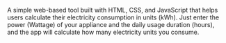 A simple web-based tool built with HTML, CSS, and JavaScript that helps users calculate their electricity consumption in units (kWh).
Just enter the power (Wattage) of your appliance and the daily usage duration (hours), and the app will calculate how many electricity units you consume.
